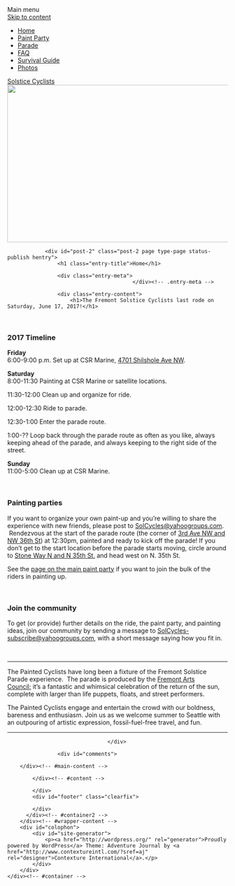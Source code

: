 <!DOCTYPE html>
<!--[if IE 8]>
<html id="ie8" lang="en-US">
<![endif]-->
<!--[if !(IE 8) ]><!-->
<html lang="en-US">
<!--<![endif]-->
<head>
    <meta charset="UTF-8" />
    <meta name="google-site-verification" content="SVw7_5R1jGaLbjF6zT06G6HdNoaDeDFjtZsBVyZlmbI" />
	<title> Solstice Cyclists</title>
    <link rel="profile" href="http://gmpg.org/xfn/11" />
    <link rel="stylesheet" type="text/css" media="all" href="/wp-content/themes/adventure-journal/style.css" />
    <link rel="pingback" href="/xmlrpc.php" />
    	<link rel='dns-prefetch' href='//s.w.org' />
<link rel="alternate" type="application/rss+xml" title="Solstice Cyclists &raquo; Feed" href="/feed/" />
<link rel="alternate" type="application/rss+xml" title="Solstice Cyclists &raquo; Comments Feed" href="/comments/feed/" />
		<script type="text/javascript">
			window._wpemojiSettings = {"baseUrl":"https:\/\/s.w.org\/images\/core\/emoji\/2.3\/72x72\/","ext":".png","svgUrl":"https:\/\/s.w.org\/images\/core\/emoji\/2.3\/svg\/","svgExt":".svg","source":{"concatemoji":"http:\/\/www.solsticecyclist.org\/wp-includes\/js\/wp-emoji-release.min.js?ver=4.9.1"}};
			!function(a,b,c){function d(a,b){var c=String.fromCharCode;l.clearRect(0,0,k.width,k.height),l.fillText(c.apply(this,a),0,0);var d=k.toDataURL();l.clearRect(0,0,k.width,k.height),l.fillText(c.apply(this,b),0,0);var e=k.toDataURL();return d===e}function e(a){var b;if(!l||!l.fillText)return!1;switch(l.textBaseline="top",l.font="600 32px Arial",a){case"flag":return!(b=d([55356,56826,55356,56819],[55356,56826,8203,55356,56819]))&&(b=d([55356,57332,56128,56423,56128,56418,56128,56421,56128,56430,56128,56423,56128,56447],[55356,57332,8203,56128,56423,8203,56128,56418,8203,56128,56421,8203,56128,56430,8203,56128,56423,8203,56128,56447]),!b);case"emoji":return b=d([55358,56794,8205,9794,65039],[55358,56794,8203,9794,65039]),!b}return!1}function f(a){var c=b.createElement("script");c.src=a,c.defer=c.type="text/javascript",b.getElementsByTagName("head")[0].appendChild(c)}var g,h,i,j,k=b.createElement("canvas"),l=k.getContext&&k.getContext("2d");for(j=Array("flag","emoji"),c.supports={everything:!0,everythingExceptFlag:!0},i=0;i<j.length;i++)c.supports[j[i]]=e(j[i]),c.supports.everything=c.supports.everything&&c.supports[j[i]],"flag"!==j[i]&&(c.supports.everythingExceptFlag=c.supports.everythingExceptFlag&&c.supports[j[i]]);c.supports.everythingExceptFlag=c.supports.everythingExceptFlag&&!c.supports.flag,c.DOMReady=!1,c.readyCallback=function(){c.DOMReady=!0},c.supports.everything||(h=function(){c.readyCallback()},b.addEventListener?(b.addEventListener("DOMContentLoaded",h,!1),a.addEventListener("load",h,!1)):(a.attachEvent("onload",h),b.attachEvent("onreadystatechange",function(){"complete"===b.readyState&&c.readyCallback()})),g=c.source||{},g.concatemoji?f(g.concatemoji):g.wpemoji&&g.twemoji&&(f(g.twemoji),f(g.wpemoji)))}(window,document,window._wpemojiSettings);
		</script>
		<style type="text/css">
img.wp-smiley,
img.emoji {
	display: inline !important;
	border: none !important;
	box-shadow: none !important;
	height: 1em !important;
	width: 1em !important;
	margin: 0 .07em !important;
	vertical-align: -0.1em !important;
	background: none !important;
	padding: 0 !important;
}
</style>
<link rel='https://api.w.org/' href='/wp-json/' />
<link rel="EditURI" type="application/rsd+xml" title="RSD" href="/xmlrpc.php?rsd" />
<link rel="wlwmanifest" type="application/wlwmanifest+xml" href="/wp-includes/wlwmanifest.xml" /> 
<meta name="generator" content="WordPress 4.9.1" />
<link rel="canonical" href="/" />
<link rel='shortlink' href='/' />
<link rel="alternate" type="application/json+oembed" href="/wp-json/oembed/1.0/embed?url=http%3A%2F%2F%2F" />
<link rel="alternate" type="text/xml+oembed" href="/wp-json/oembed/1.0/embed?url=http%3A%2F%2F%2F&#038;format=xml" />
		<style type="text/css">.recentcomments a{display:inline !important;padding:0 !important;margin:0 !important;}</style>
		<style type="text/css" id="custom-background-css">
body.custom-background { background-image: url("/wp-content/themes/adventure-journal/images/mp-background-tile.jpg"); background-position: left top; background-size: auto; background-repeat: repeat; background-attachment: fixed; }
</style>

</head>
<body class="home page-template-default page page-id-2 custom-background col-1">
	<div id="container">
		<div id="container2">
			<div id="menu" role="navigation">
				<span class="assistive-text">Main menu</span>
				<div class="skip-link screen-reader-text"><a href="#content" title="Skip to content">Skip to content</a></div>
				<div id="menu-wrap">
					<div id="nav-right"></div>
					<div class="menu-solstice-cyclist-container"><ul id="menu-solstice-cyclist" class="menu"><li id="menu-item-17" class="menu-item menu-item-type-post_type menu-item-object-page menu-item-home current-menu-item page_item page-item-2 current_page_item menu-item-17"><a href="/">Home</a></li>
<li id="menu-item-76" class="menu-item menu-item-type-post_type menu-item-object-page menu-item-76"><a href="/paint-party-rules/">Paint Party</a></li>
<li id="menu-item-15" class="menu-item menu-item-type-post_type menu-item-object-page menu-item-15"><a href="/parade-rules/">Parade</a></li>
<li id="menu-item-16" class="menu-item menu-item-type-post_type menu-item-object-page menu-item-16"><a href="/faq/">FAQ</a></li>
<li id="menu-item-14" class="menu-item menu-item-type-post_type menu-item-object-page menu-item-14"><a href="/miscellany/">Survival Guide</a></li>
<li id="menu-item-13" class="menu-item menu-item-type-custom menu-item-object-custom menu-item-13"><a href="/photos/">Photos</a></li>
</ul></div>					<div class="clear"></div>
				</div>
			</div>
			<div class="clear"></div>
			<div id="wrapper-top">
				<div id="page-curl"></div>
			</div>
			<div id="header">
				<div id="logo">
					<div id="site-title"><a href="/" title="Solstice Cyclists" rel="home">Solstice Cyclists</a></div>
					<div id="site-description"></div>
				</div>
				<div id="banner">
										<img src="http://solsticecyclist.org/wp-content/uploads/2012/04/photo.jpg" width="920" height="360" alt="" />
								</div>
			</div><!-- #header -->
		<div id="wrapper-content">
	<div id="content" class="clearfix">
		<div id="main-content">
			
				<div id="post-2" class="post-2 page type-page status-publish hentry">
					<h1 class="entry-title">Home</h1>

					<div class="entry-meta">
											</div><!-- .entry-meta -->

					<div class="entry-content">
						<h1>The Fremont Solstice Cyclists last rode on Saturday, June 17, 2017!</h1>
<p>&nbsp;</p>
<h3>2017 Timeline</h3>
<p><b>Friday</b><br />
6:00-9:00 p.m. Set up at CSR Marine, <a href="https://www.google.com/maps/place/CSR+Marine/@47.662577,-122.380066,17z/data=!3m1!4b1!4m2!3m1!1s0x549015b8ff3f3b5f:0x5839d53738e6008e">4701 Shilshole Ave NW</a>.</p>
<p><b>Saturday</b><br />
8:00-11:30 Painting at CSR Marine or satellite locations.</p>
<p>11:30-12:00 Clean up and organize for ride.</p>
<p>12:00-12:30 Ride to parade.</p>
<p>12:30-1:00 Enter the parade route.</p>
<p>1:00-?? Loop back through the parade route as often as you like, always keeping ahead of the parade, and always keeping to the right side of the street.</p>
<p><b>Sunday</b><br />
11:00-5:00 Clean up at CSR Marine.</p>
<p>&nbsp;</p>
<h3>Painting parties</h3>
<div>
<p>If you want to organize your own paint-up and you&#8217;re willing to share the experience with new friends, please post to <a href="mailto:SolCycles@yahoogroups.com">SolCycles@yahoogroups.com</a>.  Rendezvous at the start of the parade route (the corner of <a href="https://maps.google.com/maps?q=3rd+Ave+NW+and+NW+36th+St,+Seattle,+WA+98107&amp;hl=en&amp;ll=47.653637,-122.360466&amp;spn=0.012084,0.02208&amp;sll=47.6626,-122.379856&amp;sspn=0.012082,0.02208&amp;t=h&amp;hnear=3rd+Ave+NW+%26+NW+36th+St,+Seattle,+King,+Washington+98107&amp;z=16">3rd Ave NW and NW 36th St</a>) at 12:30pm, painted and ready to kick off the parade! If you don&#8217;t get to the start location before the parade starts moving, circle around to <a href="https://www.google.com/maps/dir/47.6541718,-122.3600046/47.648527,-122.3428059/@47.6518324,-122.3532036,903m/data=!3m1!1e3!4m14!4m13!1m10!3m4!1m2!1d-122.3499466!2d47.6541266!3s0x549015aa5a124fcb:0x337cae47c0172cf!3m4!1m2!1d-122.3426685!2d47.6505479!3s0x54901501bc1f192b:0xf4d05a08b66b5a33!1m0!3e0?hl=en">Stone Way N and N 35th St.</a> and head west on N. 35th St.</p>
<p>See the <a href="/paint-party-rules/">page on the main paint party</a> if you want to join the bulk of the riders in painting up.</p>
</div>
<p>&nbsp;</p>
<h3>Join the community</h3>
<p>To get (or provide) further details on the ride, the paint party, and painting ideas, join our community by sending a message to <a href="mailto:SolCycles-subscribe@yahoogroups.com">SolCycles-subscribe@yahoogroups.com</a>, with a short message saying how you fit in.</p>
<p>&nbsp;</p>
<hr />
<p>The Painted Cyclists have long been a fixture of the Fremont Solstice Parade experience.  The parade is produced by the <a href="http://www.fremontartscouncil.org/">Fremont Arts Council;</a> it&#8217;s a fantastic and whimsical celebration of the return of the sun, complete with larger than life puppets, floats, and street performers.</p>
<p>The Painted Cyclists engage and entertain the crowd with our boldness, bareness and enthusiasm. Join us as we welcome summer to Seattle with an outpouring of artistic expression, fossil-fuel-free travel, and fun.</p>
<hr />
					</div>

									</div>

					<div id="comments">
	
	
	
	
</div><!-- #comments -->
			
		</div><!-- #main-content -->

			</div><!-- #content -->

			</div>
            <div id="footer" class="clearfix">
				
            </div>
          </div><!-- #container2 -->
        </div><!-- #wrapper-content -->
		<div id="colophon">
			<div id="site-generator">
				<p><a href="http://wordpress.org/" rel="generator">Proudly powered by WordPress</a>	Theme: Adventure Journal by <a href="http://www.contextureintl.com/?sref=aj" rel="designer">Contexture International</a>.</p>
			</div>
		</div>
    </div><!-- #container -->

<script type='text/javascript' src='/wp-includes/js/comment-reply.min.js?ver=4.9.1'></script>
<script type='text/javascript' src='/wp-includes/js/wp-embed.min.js?ver=4.9.1'></script>
</body>
</html>
